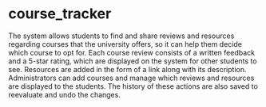 # course_tracker

The system allows students to find and share reviews and resources regarding courses that the university offers, so it can help them decide which course to opt for.
Each course review consists of a written feedback and a 5-star rating, which are displayed on the system for other students to see. Resources are added in the form of a link along with its description.
Administrators can add courses and manage which reviews and resources are displayed to the students. The history of these actions are also saved to reevaluate and undo the changes.

